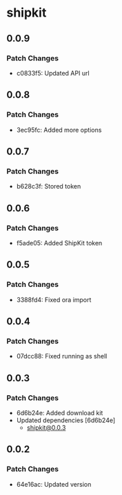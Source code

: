 # shipkit

## 0.0.9

### Patch Changes

- c0833f5: Updated API url

## 0.0.8

### Patch Changes

- 3ec95fc: Added more options

## 0.0.7

### Patch Changes

- b628c3f: Stored token

## 0.0.6

### Patch Changes

- f5ade05: Added ShipKit token

## 0.0.5

### Patch Changes

- 3388fd4: Fixed ora import

## 0.0.4

### Patch Changes

- 07dcc88: Fixed running as shell

## 0.0.3

### Patch Changes

- 6d6b24e: Added download kit
- Updated dependencies [6d6b24e]
  - shipkit@0.0.3

## 0.0.2

### Patch Changes

- 64e16ac: Updated version
